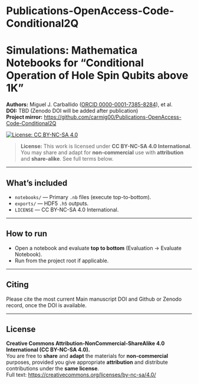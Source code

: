 # Publications-OpenAccess-Code-Conditional2Q
# Simulations: Mathematica Notebooks for “Conditional Operation of Hole Spin Qubits above 1K”

**Authors:** Miguel J. Carballido ([ORCID 0000-0001-7385-8284](https://orcid.org/0000-0001-7385-8284)), et al.  
**DOI:** TBD (Zenodo DOI will be added after publication)  
**Project mirror:** https://github.com/carmig00/Publications-OpenAccess-Code-Conditional2Q  

[![License: CC BY-NC-SA 4.0](https://img.shields.io/badge/License-CC_BY--NC--SA_4.0-lightgrey.svg)](https://creativecommons.org/licenses/by-nc-sa/4.0/)
> **License:** This work is licensed under **CC BY-NC-SA 4.0 International**. You may share and adapt for **non-commercial** use with **attribution** and **share-alike**. See full terms below.

---

## What’s included
- `notebooks/` — Primary `.nb` files (execute top-to-bottom).
- `exports/` — HDF5 `.h5` outputs.
- `LICENSE` — CC BY-NC-SA 4.0 International.

---

## How to run
- Open a notebook and evaluate **top to bottom** (Evaluation → Evaluate Notebook).
- Run from the project root if applicable.

---

## Citing
Please cite the most current Main manuscript DOI and Github or Zenodo record, once the DOI is available.

---

## License
**Creative Commons Attribution-NonCommercial-ShareAlike 4.0 International (CC BY-NC-SA 4.0).**  
You are free to **share** and **adapt** the materials for **non-commercial** purposes, provided you give appropriate **attribution** and distribute contributions under the **same license**.  
Full text: https://creativecommons.org/licenses/by-nc-sa/4.0/
